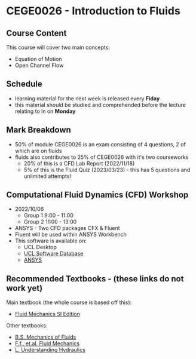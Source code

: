 # CEGE0026 - Introduction to Fluids

## Course Content
This course will cover two main concepts:
- Equation of Motion
- Open Channel Flow

## Schedule
- learning material for the next week is released every **Fiday**
- this material should be studied and comprehended before the lecture relating to in on **Monday**

## Mark Breakdown
- 50% of module CEGE0026 is an exam consisting of 4 questions, 2 of which are on fluids
- fluids also contributes to 25% of CEGE0026 with it's two courseworks
    - 20% of this is a CFD Lab Report (2022/11/18)
    - 5% of this is the Fluid Quiz (2023/03/23) - this has 5 questions and unlimited attempts!

## Computational Fluid Dynamics (CFD) Workshop
- 2022/10/06
    - Group 1 9:00 - 11:00
    - Group 2 11:00 - 13:00
- ANSYS - Two CFD packages CFX & Fluent
- Fluent will be used within ANSYS Workbench
- This software is available on:
    - UCL Desktop
    - [UCL Software Database](https://swdb.ucl.ac.uk/)
    - [ANSYS](https://www.ansys.com/academic/students)

## Recommended Textbooks - (these links do not work yet)
Main textbook (the whole course is based off this):
- [Fluid Mechanics SI Edition]()

Other textbooks:
- [B.S. Mechanics of Fluids]()
- [F.f., et.al. Fluid Mechanics]()
- [L. Understanding Hydraulics]()